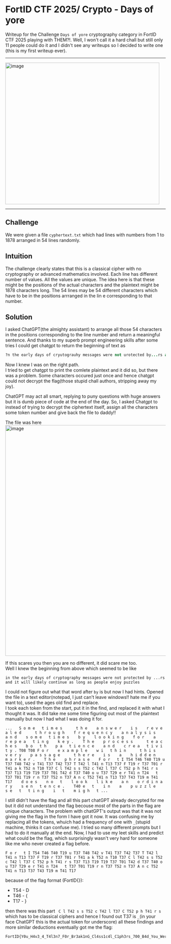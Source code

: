 # FortID CTF 2025/ Crypto - Days of yore
Writeup for the Challenge `Days of yore` cryptography category in FortID CTF 2025 playing with THEM?!. Well, I won't call it a hard chall but still only 11 people could do it and I didn't see any writeups so I decided to write one (this is my first writeup ever).

***

 <img width="484" height="444" alt="image" src="https://github.com/user-attachments/assets/49a049d4-99cc-459f-b037-d23918bb0b9e" />

***
## Challenge
We were given a file `cyphertext.txt` which had lines with numbers from 1 to 1878 arranged in 54 lines randomly.

## Intuition 
The challenge clearly states that this is a classical cipher with no cryptography or advanced mathematics involved. Each line has different number of values. All the values are unique.
The idea here is that these might be the positions of the actual characters and the plaintext might be 1878 characters long. The 54 lines may be 54 different characters which have to be in the positions arrranged in the lin e corresponding to that number.

## Solution
I asked ChatGPT(the almighty assistant) to arrange all those 54 characters in the positions corresponding to the line number and return a meaningful sentence. And thanks to my superb prompt engineering skills after some tries I could get chatgpt to return the beginning of text as

```ruby
?n the early days of cryutograuhy messages were not urotected by...rs and it will likely contin?e as long as ueoule en?oy u???les?q
```

Now I knew I was on the right path.<br/>
I tried to get chatgpt to print the comlete plaintext and it did so, but there was a problem. Some characters occured just once and hence chatgpt could not decrypt the flag(those stupid chall authors, stripping away my joy).
<br/>

ChatGPT may act all smart, replying to puny questions with huge answers but it is dumb piece of code at the end of the day. So,
I asked Chatgpt to instead of trying to decrypt the ciphertext itself, assign all the characters some token number and give back the file to daddy!!<br/>

The file was here
<img width="1897" height="723" alt="image" src="https://github.com/user-attachments/assets/12c9af15-2a63-4f7d-a63e-c3ade073f69c" />

If this scares you then you are no different, it did scare me too. <br/>
Well I knew the beginning from above which seemed to be like

```
in the early days of cryptography messages were not protected by ...rs and it will likely continue as long as people enjoy puzzles
```
I could not figure out what that word after `by` is but now I had hints. Opened the file in a text editor(notepad, I just can't leave windows!! hate me if you want to), used the ages old find and replace.
<br/> I took each token from the start, put it in the find, and replaced it with what I thought it was. It did take me some time figuring out most of the plaintext manually but now I had what I was doing it for.<br/>
```
...   S o m e   t i m e s      t h e    a n s w e r    i s    r e v e a l e d      t h r o u g h    f r e q u e n c y    a n a l y s i s    a n d    s o m e   t i m e s    b y    l o o k i n g    f o r    a    r e p e a   t i n g    k e y .    T h e    p r o c e s s      t e a c h e s    b o   t h    p a   t i e n c e    a n d    c r e a   t i v i   t y . T08 T08 F o r    e x a m p l e    w i   t h i n      t h i s    v e r y    p a s s a g e      t h e r e    i s    a    h i d d e n    m a r k e r .    T h e    p h r a s e    F o r   t I T54 T46 T40 T19 u T37 T48 T42 v T41 T37 T42 T37 T T42 l T41 n T13 T37 F T19 r T37 T01 r T41 a k T52 n T10 T37 C l T42 s s T52 c T42 l T37 C T52 p h T41 r s T37 T13 T19 T19 T37 T01 T42 d T37 T40 o u T37 T29 e r T41 n T24   t T37 T01 T19 r n T37 T52 n T37 A n c T52 T41 n T13 T37 T43 T19 m T41 T17    d o e s    n o   t    l o o k    l i k e    a n    o r d i n a r y    s e n   t e n c e .    T40 e   t    i n    a    p u z z l e    s e   t   t i n g    i   t    m i g h   t ...
```
I still didn't have the flag and all this part chatGPT already decrypted for me but it did not understand the flag becouse most of the parts in the flag are unique characters.
The problem with chatGPT's output was that it was not giving me the flag in the form I have got it now. It was confusing me by replacing all the tokens, whuich had a frequency of one with `_`(stupid
machine, thinks it can confuse me). I tried so many different prompts but I had to do it manually at the end. Now, I had to use my leet skills and predict what could be the flag, which
 surprisingly wasn't very hard for someone like me who never created a flag before.

```
F o r   t I T54 T46 T40 T19 u T37 T48 T42 v T41 T37 T42 T37 T T42 l T41 n T13 T37 F T19 r T37 T01 r T41 a k T52 n T10 T37 C l T42 s s T52 c T42 l T37 C T52 p h T41 r s T37 T13 T19 T19 T37 T01 T42 d T37 T40 o u T37 T29 e r T41 n T24   t T37 T01 T19 r n T37 T52 n T37 A n c T52 T41 n T13 T37 T43 T19 m T41 T17
```
because of the flag format (FortID{}):
+ T54 - D
+ T46 - {
+ T17 - }

then there was this part ` C l T42 s s T52 c T42 l T37 C T52 p h T41 r s` which has to be classical ciphers and hence I found out T37 is `_`(in your face ChatGPT this is the actual token for underscore)
all these findings and more similar deductions eventually got me the flag:

```
FortID{Y0u_H4v3_4_T4l3n7_F0r_Br3ak1nG_Cl4ss1c4l_C1ph3rs_700_B4d_You_Wer3n't_B0rn_1n_Anc13n7_R0m3}
```

